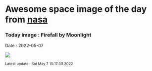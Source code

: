 
# Awesome space image of the day from [nasa](https://api.nasa.gov/)

### Today image : Firefall by Moonlight

Date : 2022-05-07


![](https://apod.nasa.gov/apod/image/2205/2021-04-15_443amLunarFirefall1080P.jpg)

<small>Latest update : Sat May  7 10:17:30 2022</small>


